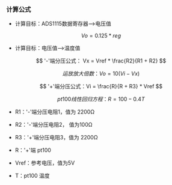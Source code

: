 ### 计算公式

- 计算目标：ADS1115数据寄存器-->电压值		

$$
Vo = 0.125 * reg
$$

- 计算目标：电压值-->温度值

$$
'-'端分压公式： Vx = Vref * \frac{R2}{R1 + R2}
$$

$$
运放放大倍数：Vo = 10(Vi - Vx)
$$


$$
'+'端分压公式：Vi = \frac{R}{R + R3} * Vref
$$

$$
pt100线性回归方程：R = 100 - 0.4T
$$
- R1：'-'端分压电阻1，值为 2200Ω
- R2：'-'端分压电阻2， 值为100Ω

- R3：'+'端分压电阻3，值为 2200Ω

- R：'+'端 pt100

- Vref：参考电压，值为5V
- T：pt100 温度

